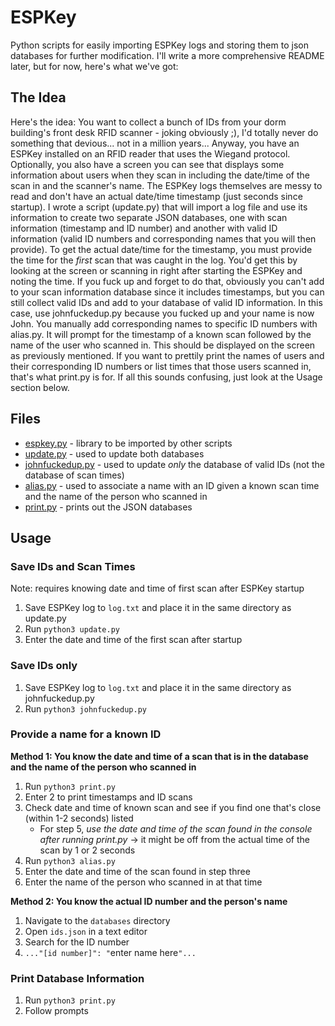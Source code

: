 # ESPKey
Python scripts for easily importing ESPKey logs and storing them to json databases for further modification. I'll write a more comprehensive README later, but for now, here's what we've got:

## The Idea
Here's the idea: You want to collect a bunch of IDs from your dorm building's front desk RFID scanner - joking obviously ;), I'd totally never do something that devious... not in a million years... Anyway, you have an ESPKey installed on an RFID reader that uses the Wiegand protocol. Optionally, you also have a screen you can see that displays some information about users when they scan in including the date/time of the scan in and the scanner's name. The ESPKey logs themselves are messy to read and don't have an actual date/time timestamp (just seconds since startup). I wrote a script (update.py) that will import a log file and use its information to create two separate JSON databases, one with scan information (timestamp and ID number) and another with valid ID information (valid ID numbers and corresponding names that you will then provide). To get the actual date/time for the timestamp, you must provide the time for the *first* scan that was caught in the log. You'd get this by looking at the screen or scanning in right after starting the ESPKey and noting the time. If you fuck up and forget to do that, obviously you can't add to your scan information database since it includes timestamps, but you can still collect valid IDs and add to your database of valid ID information. In this case, use johnfuckedup.py because you fucked up and your name is now John. You manually add corresponding names to specific ID numbers with alias.py. It will prompt for the timestamp of a known scan followed by the name of the user who scanned in. This should be displayed on the screen as previously mentioned. If you want to prettily print the names of users and their corresponding ID numbers or list times that those users scanned in, that's what print.py is for. If all this sounds confusing, just look at the Usage section below.

## Files
- [espkey.py](espkey.py) - library to be imported by other scripts
- [update.py](update.py) - used to update both databases
- [johnfuckedup.py](johnfuckedup.py) - used to update *only* the database of valid IDs (not the database of scan times)
- [alias.py](alias.py) - used to associate a name with an ID given a known scan time and the name of the person who scanned in
- [print.py](print.py) - prints out the JSON databases

## Usage

### Save IDs and Scan Times
Note: requires knowing date and time of first scan after ESPKey startup
1. Save ESPKey log to `log.txt` and place it in the same directory as update.py
2. Run `python3 update.py`
3. Enter the date and time of the first scan after startup

### Save IDs only
1. Save ESPKey log to `log.txt` and place it in the same directory as johnfuckedup.py
2. Run `python3 johnfuckedup.py`

### Provide a name for a known ID
**Method 1: You know the date and time of a scan that is in the database and the name of the person who scanned in**
1. Run `python3 print.py`
2. Enter 2 to print timestamps and ID scans
3. Check date and time of known scan and see if you find one that's close (within 1-2 seconds) listed
   - For step 5, *use the date and time of the scan found in the console after running print.py* -> it might be off from the actual time of the scan by 1 or 2 seconds
4. Run `python3 alias.py`
5. Enter the date and time of the scan found in step three
6. Enter the name of the person who scanned in at that time

**Method 2: You know the actual ID number and the person's name**
1. Navigate to the `databases` directory
2. Open `ids.json` in a text editor
3. Search for the ID number
4. `..."[id number]": "`enter name here`"...`

### Print Database Information
1. Run `python3 print.py`
2. Follow prompts
